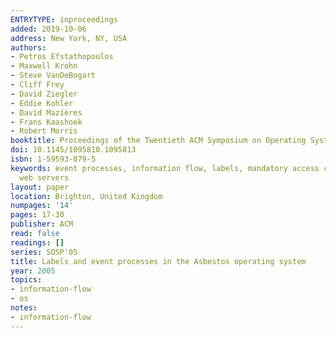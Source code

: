 ```yaml
---
ENTRYTYPE: inproceedings
added: 2019-10-06
address: New York, NY, USA
authors:
- Petros Efstathopoulos
- Maxwell Krohn
- Steve VanDeBogart
- Cliff Frey
- David Ziegler
- Eddie Kohler
- David Mazières
- Frans Kaashoek
- Robert Morris
booktitle: Proceedings of the Twentieth ACM Symposium on Operating Systems Principles
doi: 10.1145/1095810.1095813
isbn: 1-59593-079-5
keywords: event processes, information flow, labels, mandatory access control, secure
  web servers
layout: paper
location: Brighton, United Kingdom
numpages: '14'
pages: 17-30
publisher: ACM
read: false
readings: []
series: SOSP'05
title: Labels and event processes in the Asbestos operating system
year: 2005
topics:
- information-flow
- os
notes:
- information-flow
---
```

